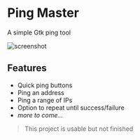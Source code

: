 # Ping Master

A simple Gtk ping tool

![screenshot](https://user-images.githubusercontent.com/6997990/38139154-e3598354-3436-11e8-9989-06130c7820fb.png)

## Features

* Quick ping buttons
* Ping an address
* Ping a range of IPs
* Option to repeat until success/failure
* *more to come...*

> This project is usable but not finished